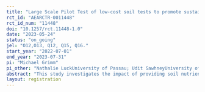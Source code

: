 ```yaml
---
title: "Large Scale Pilot Test of low-cost soil tests to promote sustainable farming practices among smallholder farms in Indonesia"
rct_id: "AEARCTR-0011448"
rct_id_num: "11448"
doi: "10.1257/rct.11448-1.0"
date: "2023-05-24"
status: "on_going"
jel: "O12,O13, Q12, Q15, Q16."
start_year: "2022-07-01"
end_year: "2023-07-31"
pi: "Michael Grimm"
pi_other: "Nathalie LuckUniversity of Passau; Udit SawhneyUniversity of Passau"
abstract: "This study investigates the impact of providing soil nutrient management training and conducting on-the-field manual soil tests to encourage smallholder farmers to adopt a balanced fertilizer application behaviour and to increase the use of organic inputs. The intervention is implemented as a Randomized Controlled Trial, wherein information and training sessions on soil management practices are provided in a farmer group setting. Villages were randomized into three groups: (1) Control group, (2) T1: 1-day training and (3) T2: 2-day training. In T2 we additionally offered soil testing. This allows us to investigate whether soil testing can augment the effect of soil health management training. Following the in-person training, farmers in T1 and T2 further received access to a digital extension platform. This platform provides videos and tutorials on the material taught during the training. The study relies on dual-wave panel datasets (baseline and end-line survey). Given the local context of unbalanced application of chemical fertilizers, we are particularly interested in investigating whether exposure to training influences farmers’ fertilizer application behaviour. The research design also permits the exploration of potential changes in farm yields, farming profits/losses, and also farmers’ knowledge about nutrient management in response to training."
layout: registration
---
```


